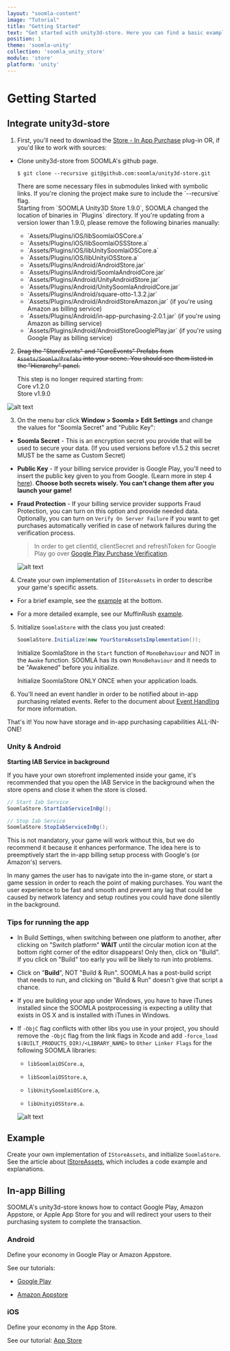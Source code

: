 ```yaml
---
layout: "soomla-content"
image: "Tutorial"
title: "Getting Started"
text: "Get started with unity3d-store. Here you can find a basic example of initialization, economy framework integration, and links to downloads and IAP setup."
position: 1
theme: 'soomla-unity'
collection: 'soomla_unity_store'
module: 'store'
platform: 'unity'
---
```


# Getting Started

## Integrate unity3d-store

1. First, you'll need to download the [Store - In App Purchase](https://www.assetstore.unity3d.com/en/#!/content/6103) plug-in OR, if you'd like to work with sources:

  - Clone unity3d-store from SOOMLA's github page.

    ```
    $ git clone --recursive git@github.com:soomla/unity3d-store.git
    ```

    <div class="info-box">There are some necessary files in submodules linked with symbolic links. If you're cloning the project make sure to include the `--recursive` flag.</div>

    <div class="info-box">Starting from `SOOMLA Unity3D Store 1.9.0`, SOOMLA changed the location of binaries in `Plugins` directory. If you're updating from a version lower than 1.9.0, please remove the following binaries manually:
      <ul>
    			<li>`Assets/Plugins/iOS/libSoomlaiOSCore.a`</li>
    			<li>`Assets/Plugins/iOS/libSoomlaiOSSStore.a`</li>
    			<li>`Assets/Plugins/iOS/libUnitySoomlaiOSCore.a`</li>
    			<li>`Assets/Plugins/iOS/libUnityiOSStore.a`</li>
          <li>`Assets/Plugins/Android/AndroidStore.jar`</li>
          <li>`Assets/Plugins/Android/SoomlaAndroidCore.jar`</li>
          <li>`Assets/Plugins/Android/UnityAndroidStore.jar`</li>
          <li>`Assets/Plugins/Android/UnitySoomlaAndroidCore.jar`</li>
          <li>`Assets/Plugins/Android/square-otto-1.3.2.jar`</li>
          <li>`Assets/Plugins/Android/AndroidStoreAmazon.jar` (if you're using Amazon as billing service)</li>
          <li>`Assets/Plugins/Android/in-app-purchasing-2.0.1.jar` (if you're using Amazon as billing service)</li>
          <li>`Assets/Plugins/Android/AndroidStoreGooglePlay.jar` (if you're using Google Play as billing service)</li>
    	</ul>
    </div>

2. ~~Drag the "StoreEvents" and "CoreEvents" Prefabs from `Assets/Soomla/Prefabs` into your scene. You should see them listed in the "Hierarchy" panel.~~

    <div class="info-box">This step is no longer required starting from: <br>
    Core    v1.2.0 <br>
    Store   v1.9.0 </div>

  ![alt text](/img/tutorial_img/unity_getting_started/prefabs.png "Prefabs")

3. On the menu bar click **Window > Soomla > Edit Settings** and change the values for "Soomla Secret" and "Public Key":

  - **Soomla Secret** - This is an encryption secret you provide that will be used to secure your data. (If you used versions before v1.5.2 this secret MUST be the same as Custom Secret)

  - **Public Key** - If your billing service provider is Google Play, you'll need to insert the public key given to you from Google. (Learn more in step 4 [here](/soomla/android/store/Store_GooglePlayIAB)). **Choose both secrets wisely. You can't change them after you launch your game!**

  - **Fraud Protection** - If your billing service provider supports Fraud Protection, you can turn on this option and provide needed data.
    Optionally, you can turn on `Verify On Server Failure` if you want to get purchases automatically verified in case of network failures during the verification process.

    > In order to get clientId, clientSecret and refreshToken for Google Play go over [Google Play Purchase Verification](/soomla/android/store/Store_GooglePlayVerification).

    ![alt text](/img/tutorial_img/unity_getting_started/soomlaSettings.png "Soomla Settings")

4. Create your own implementation of `IStoreAssets` in order to describe your game's specific assets.

  - For a brief example, see the [example](#example) at the bottom.

  - For a more detailed example, see our MuffinRush [example](https://github.com/soomla/unity3d-store/blob/master/Soomla/Assets/Examples/MuffinRush/MuffinRushAssets.cs).

5. Initialize `SoomlaStore` with the class you just created:

    ``` cs
    SoomlaStore.Initialize(new YourStoreAssetsImplementation());
    ```

    Initialize SoomlaStore in the `Start` function of `MonoBehaviour` and NOT in the `Awake` function. SOOMLA has its own `MonoBehaviour` and it needs to be "Awakened" before you initialize.

    <div class="warning-box">Initialize SoomlaStore ONLY ONCE when your application loads.</div>

6. You'll need an event handler in order to be notified about in-app purchasing related events. Refer to the document about [Event Handling](/soomla/unity/store/Store_Events) for more information.

That's it! You now have storage and in-app purchasing capabilities ALL-IN-ONE!

### Unity & Android

**Starting IAB Service in background**

If you have your own storefront implemented inside your game, it's recommended that you open the IAB Service in the background when the store opens and close it when the store is closed.

``` cs
// Start Iab Service
SoomlaStore.StartIabServiceInBg();

// Stop Iab Service
SoomlaStore.StopIabServiceInBg();
```

This is not mandatory, your game will work without this, but we do recommend it because it enhances performance. The
idea here is to preemptively start the in-app billing setup process with Google's (or Amazon's) servers.

In many games the user has to navigate into the in-game store, or start a game session in order to reach the point of
making purchases. You want the user experience to be fast and smooth and prevent any lag that could be caused by network
latency and setup routines you could have done silently in the background.


### Tips for running the app

- In Build Settings, when switching between one platform to another, after clicking on "Switch platform" **WAIT** until the circular motion icon at the bottom right corner of the editor disappears! Only then, click on "Build". If you click on "Build" too early you will be likely to run into problems.

- Click on "**Build**", NOT "Build & Run". SOOMLA has a post-build script that needs to run, and clicking on "Build & Run" doesn't give that script a chance.

- If you are building your app under Windows, you have to have iTunes installed since the SOOMLA postprocessing is expecting a utility that exists in OS X and is installed with iTunes in Windows.

- If `-ObjC` flag conflicts with other libs you use in your project, you should remove the `-ObjC` flag from the link flags in Xcode and add `-force_load $(BUILT_PRODUCTS_DIR)/<LIBRARY_NAME>` to `Other Linker Flags` for the following SOOMLA libraries:
  * `libSoomlaiOSCore.a`,

  * `libSoomlaiOSStore.a`,

  * `libUnitySoomlaiOSCore.a`,

  * `libUnityiOSStore.a`.                                                                                                                             

  ![alt text](/img/tutorial_img/unity_debugging/switchPlatform.png "Tip")


## Example

Create your own implementation of `IStoreAssets`, and initialize `SoomlaStore`. See the article about [IStoreAssets](/soomla/unity/store/Store_IStoreAssets), which includes a code example and explanations.

## In-app Billing

SOOMLA's unity3d-store knows how to contact Google Play, Amazon Appstore, or Apple App Store for you and will redirect your users to their purchasing system to complete the transaction.

### Android

Define your economy in Google Play or Amazon Appstore.

See our tutorials:

- [Google Play](/soomla/android/store/Store_GooglePlayIAB)

- [Amazon Appstore](/soomla/android/store/Store_AmazonIAB)

### iOS

Define your economy in the App Store.

See our tutorial: [App Store](/soomla/ios/store/Store_AppStoreIAB)
